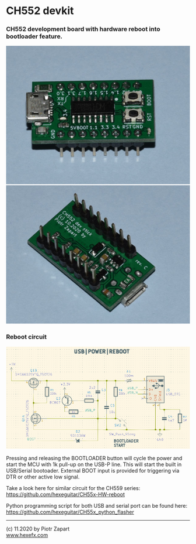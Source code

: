 # CH552 devkit

### CH552 development board with hardware reboot into bootloader feature.  

<img src="pics/ch552_devkit1.jpg " width="600">  
 
<img src="pics/ch552_devkit2.jpg " width="600">  

### Reboot circuit  

<img src="pics/reboot_schm.png " width="600">  

Pressing and releasing the BOOTLOADER button will cycle the power and start the MCU with 1k pull-up on the USB-P line. This will start the built in USB/Serial bootoader. External BOOT input is provided for triggering via DTR or other active low signal.  

Take a look here for similar circuit for the CH559 series:  
https://github.com/hexeguitar/CH55x-HW-reboot  

Python programming script for both USB and serial port can be found here:  
https://github.com/hexeguitar/CH55x_python_flasher  
___
(c) 11.2020 by Piotr Zapart  
www.hexefx.com

[pic1]: pics/ch552_devkit1.jpg "CH552 devkit"
[pic2]: pics/ch552_devkit2.jpg "CH552 devkit"
